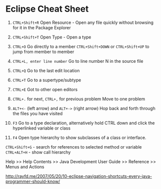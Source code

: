 # Eclipse Cheat Sheet

1. `CTRL+Shift+R`
Open Resource - Open any file quickly without browsing for it in the Package Explorer

2. `CTRL+Shift+T`
Open Type - Open a type

3. `CTRL+O`
Go directly to a member
`CTRL+Shift+DOWN` or `CTRL+Shift+UP` to jump from member to member

4. `CTRL+L, enter line number`
Go to line number N in the source file

5. `CTRL+Q`
Go to the last edit location

6. `CTRL+T`
Go to a supertype/subtype

7. `CTRL+E`
Got to other open editors

8. `CTRL+.` for next, `CTRL+,` for previous problem
Move to one problem

9. `ALT+<-` (left arrow) and `ALT+->` (right arrow)
Hop back and forth through the files you have visited

10. `F3`
Go to a type declaration, alternatively hold CTRL down and click the hyperlinked variable or class

11. `F4`
Open type hierarchy to show subclasses of a class or interface.


`CTRL+Shift+G` - search for references to selected method or variable<br/>
`CTRL+ALT+H` - show call hierarchy

Help >> Help Contents >> Java Development User Guide >> Reference >> Menus and Actions

http://rayfd.me/2007/05/20/10-eclipse-navigation-shortcuts-every-java-programmer-should-know/
